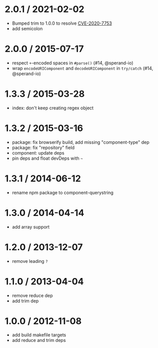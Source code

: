 
2.0.1 / 2021-02-02
==================

  * Bumped trim to 1.0.0 to resolve [CVE-2020-7753](https://snyk.io/vuln/SNYK-JS-TRIM-1017038)
  * add semicolon

2.0.0 / 2015-07-17
==================

  * respect `+`-encoded spaces in `#parse()` (#14, @sperand-io)
  * wrap `encodeURIComponent` and `decodeURIComponent` in `try/catch` (#14, @sperand-io)

1.3.3 / 2015-03-28
==================

  * index: don't keep creating regex object

1.3.2 / 2015-03-16
==================

  * package: fix browserify build, add missing "component-type" dep
  * package: fix "repository" field
  * component: update deps
  * pin deps and float devDeps with `~`

1.3.1 / 2014-06-12
==================

  * rename npm package to component-querystring

1.3.0 / 2014-04-14
==================

  * add array support

1.2.0 / 2013-12-07
==================

  * remove leading `?`

1.1.0 / 2013-04-04
==================

  * remove reduce dep
  * add trim dep

1.0.0 / 2012-11-08
==================

  * add build makefile targets
  * add reduce and trim deps
